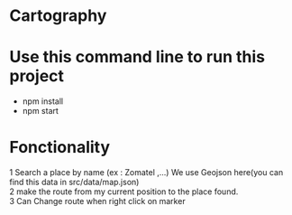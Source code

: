 # Cartography

# Use this command line to run this project  
* npm install  
* npm start  

# Fonctionality  
1 Search a place by name (ex : Zomatel ,...) We use  Geojson here(you can find this data in  src/data/map.json)  
2 make the route from my current position to the place found.  
3 Can Change route when right click on marker
